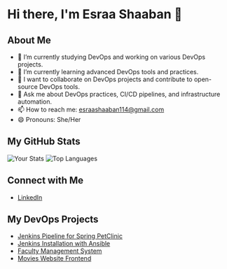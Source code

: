 # Hi there, I'm Esraa Shaaban 👋

## About Me
- 🔭 I’m currently studying DevOps and working on various DevOps projects.
- 🌱 I’m currently learning advanced DevOps tools and practices.
- 👯 I want to collaborate on DevOps projects and contribute to open-source DevOps tools.
- 💬 Ask me about DevOps practices, CI/CD pipelines, and infrastructure automation.
- 📫 How to reach me: [esraashaaban114@gmail.com](mailto:esraashaaban114@gmail.com)
- 😄 Pronouns: She/Her


## My GitHub Stats
![Your Stats](https://github-readme-stats.vercel.app/api?username=EsraaShaabanElsayed&show_icons=true&hide_title=true)
![Top Languages](https://github-readme-stats.vercel.app/api/top-langs/?username=EsraaShaabanElsayed&layout=compact)


## Connect with Me
- [LinkedIn](https://www.linkedin.com/in/esraa-shaaban-007512206/)

## My DevOps Projects
- [Jenkins Pipeline for Spring PetClinic](https://github.com/EsraaShaabanElsayed/spring-petclinic.git)
- [Jenkins Installation with Ansible](https://github.com/EsraaShaabanElsayed/install-jenkins-with-ansible.git)
- [Faculty Management System](https://github.com/EsraaShaabanElsayed/faculty)
-  [Movies Website Frontend](https://github.com/EsraaShaabanElsayed/movies-website-frontend.git)

